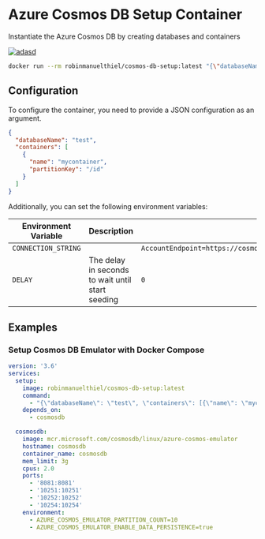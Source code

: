 # Azure Cosmos DB Setup Container

Instantiate the Azure Cosmos DB by creating databases and containers

[![adasd](https://img.shields.io/badge/Docker_Hub-robinmanuelthiel/cosmos--db--setup:latest-blue?logo=docker)](https://hub.docker.com/r/robinmanuelthiel/cosmos-db-setup/)

```bash
docker run --rm robinmanuelthiel/cosmos-db-setup:latest "{\"databaseName\": \"test\", \"containers\": [{\"name\": \"mycontainer\", \"partitionKey\": \"/id\"}]}"
```

## Configuration

To configure the container, you need to provide a JSON configuration as an argument.

```json
{
  "databaseName": "test",
  "containers": [
    {
      "name": "mycontainer",
      "partitionKey": "/id"
    }
  ]
}
```

Additionally, you can set the following environment variables:

| Environment Variable | Description | Default |
| -- | -- | -- |
| `CONNECTION_STRING` | | `AccountEndpoint=https://cosmosdb:8081/;AccountKey=C2y6yDjf5/R+ob0N8A7Cgv30VRDJIWEHLM+4QDU5DE2nQ9nDuVTqobD4b8mGGyPMbIZnqyMsEcaGQy67XIw/Jw==` |
| `DELAY` | The delay in seconds to wait until start seeding | `0` |

## Examples

### Setup Cosmos DB Emulator with Docker Compose

```yaml
version: '3.6'
services:
  setup:
    image: robinmanuelthiel/cosmos-db-setup:latest
    command:
      - "{\"databaseName\": \"test\", \"containers\": [{\"name\": \"mycontainer\", \"partitionKey\": \"/id\"}]}"
    depends_on:
      - cosmosdb

  cosmosdb:
    image: mcr.microsoft.com/cosmosdb/linux/azure-cosmos-emulator
    hostname: cosmosdb
    container_name: cosmosdb
    mem_limit: 3g
    cpus: 2.0
    ports:
      - '8081:8081'
      - '10251:10251'
      - '10252:10252'
      - '10254:10254'
    environment:
      - AZURE_COSMOS_EMULATOR_PARTITION_COUNT=10
      - AZURE_COSMOS_EMULATOR_ENABLE_DATA_PERSISTENCE=true
```
